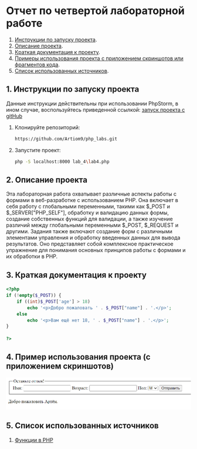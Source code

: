 # Отчет по четвертой лабораторной работе

1. [Инструкции по запуску проекта](#1-инструкции-по-запуску-проекта).
2. [Описание проекта](#2-описание-проекта).
3. [Краткая документация к проекту](#3-краткая-документация-к-проекту).
4. [Примеры использования проекта с приложением скриншотов или фрагментов кода](#4-пример-использования-проекта-с-приложением-скриншотов).
5. [Список использованных источников](#5-список-использованных-источников).

## 1. Инструкции по запуску проекта

Данные инструкции действительны при использовании PhpStorm, в ином случае, воспользуйтесь приведенной ссылкой:
[запуск проекта с gitHub](https://www.youtube.com/watch?v=6N6JFynR0gM)

1. Клонируйте репозиторий:
   ```bash
   https://github.com/Artiom9/php_labs.git
2. Запустите проект:
   <!-- Если у вас есть веб-сервер (например, Apache или Nginx), настройте его так, чтобы корневой каталог указывал на
   каталог вашего проекта.  
   Если у вас нет веб-сервера, вы можете использовать встроенный сервер PHP для тестирования: -->
   ```bash 
   php -S localhost:8000 lab_4\lab4.php

## 2. Описание проекта

Эта лабораторная работа охватывает различные аспекты работы с формами в веб-разработке с использованием PHP. Она включает в себя работу с глобальными переменными, такими как $_POST и $_SERVER["PHP_SELF"], обработку и валидацию данных формы, создание собственных функций для валидации, а также изучение различий между глобальными переменными $_POST, $_REQUEST и другими. Задания также включают создание форм с различными элементами управления и обработку введенных данных для вывода результатов. Оно представляет собой комплексное практическое упражнение для понимания основных принципов работы с формами и их обработки в PHP.

## 3. Краткая документация к проекту

```php
<?php
if (!empty($_POST)) {
    if ((int)$_POST['age'] > 18)
        echo '<p>Добро пожаловать ' . $_POST["name"] . '.</p>';
    else
        echo '<p>Вам ещё нет 18, ' . $_POST["name"] . '.</p>';
}

?>
```

## 4. Пример использования проекта (с приложением скриншотов)

![Пример работы программы](sample.png)

## 5. Список использованных источников

1. [Функции в PHP](https://www.php.net/manual/ru/functions.user-defined.php)